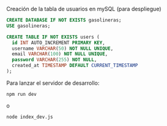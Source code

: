 Creación de la tabla de usuarios en mySQL (para despliegue)

```sql
CREATE DATABASE IF NOT EXISTS gasolineras;
USE gasolineras;

CREATE TABLE IF NOT EXISTS users (
  id INT AUTO_INCREMENT PRIMARY KEY,
  username VARCHAR(50) NOT NULL UNIQUE,
  email VARCHAR(100) NOT NULL UNIQUE,
  password VARCHAR(255) NOT NULL,
  created_at TIMESTAMP DEFAULT CURRENT_TIMESTAMP
);
```

Para lanzar el servidor de desarrollo:

```
npm run dev
```

o 

```
node index_dev.js
```